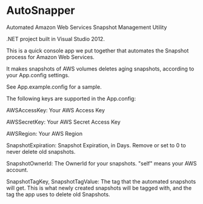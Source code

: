 AutoSnapper
===========

Automated Amazon Web Services Snapshot Management Utility

.NET project built in Visual Studio 2012.

This is a quick console app we put together that automates the Snapshot process for Amazon Web Services.

It makes snapshots of AWS volumes deletes aging snapshots, according to your App.config settings.

See App.example.config for a sample.

The following keys are supported in the App.config:

AWSAccessKey: Your AWS Access Key

AWSSecretKey: Your AWS Secret Access Key

AWSRegion: Your AWS Region

SnapshotExpiration: Snapshot Expiration, in Days. Remove or set to 0 to never delete old snapshots.

SnapshotOwnerId: The OwnerId for your snapshots. "self" means your AWS account.

SnapshotTagKey, SnapshotTagValue: The tag that the automated snapshots will get. This is what newly created snapshots will be tagged with, and the tag the app uses to delete old Snapshots.
